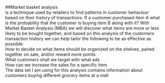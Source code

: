 ##Market basket analysis <br />
is a technique used by retailers to find patterns in customer behaviour based on their history of transactions. If a customer purchased item A what is the probability that the customer is buying item B along with it?
With Market Basket Analysis (MBA) we will discover what items are more or less likely to be bought together, and based on this analysis of the customers transaction history we can help tailor the following to be as effective as possible: <br />
How to decide on what items should be organized on the shelves, paired together on sale, and/or reward more points <br />
What customers shall we target with what ads <br />
How can we increase the sales for a specific item <br />
The data set I am using for this analysis contains information about customers buying different grocery items at a mall <br />
